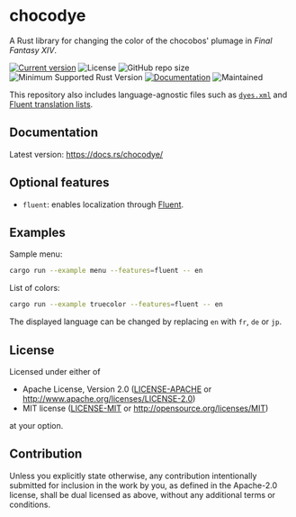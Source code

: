 # chocodye

A Rust library for changing the color of the chocobos' plumage in *Final Fantasy XIV*.

[![Current version](https://img.shields.io/crates/v/chocodye)](https://crates.io/crates/chocodye/)
![License](https://img.shields.io/crates/l/chocodye)
![GitHub repo size](https://img.shields.io/github/repo-size/ShE3py/chocodye)
![Minimum Supported Rust Version](https://img.shields.io/badge/MSRV-1.66-blue)
[![Documentation](https://img.shields.io/docsrs/chocodye)](https://docs.rs/chocodye/)
![Maintained](https://img.shields.io/maintenance/yes/2023)

This repository also includes language-agnostic files such as [`dyes.xml`](src/xml/dyes.xml)
and [Fluent translation lists](src/ftl/).

## Documentation

Latest version:
https://docs.rs/chocodye/

## Optional features

- `fluent`: enables localization through [Fluent](https://projectfluent.org/).

## Examples

Sample menu:
```bash
cargo run --example menu --features=fluent -- en
```

List of colors:
```bash
cargo run --example truecolor --features=fluent -- en
```

The displayed language can be changed by replacing `en` with `fr`, `de` or `jp`.

## License

Licensed under either of

 * Apache License, Version 2.0
   ([LICENSE-APACHE](LICENSE-APACHE) or http://www.apache.org/licenses/LICENSE-2.0)
 * MIT license
   ([LICENSE-MIT](LICENSE-MIT) or http://opensource.org/licenses/MIT)

at your option.

## Contribution

Unless you explicitly state otherwise, any contribution intentionally submitted
for inclusion in the work by you, as defined in the Apache-2.0 license, shall be
dual licensed as above, without any additional terms or conditions.
